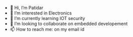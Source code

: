 - 👋 Hi, I’m Patidar
- 👀 I’m interested in Electronics
- 🌱 I’m currently learning IOT security
- 💞️ I’m looking to collaborate on embedded developement
- 📫 How to reach me: on my email id 

<!---
Patidar1307/Patidar1307 is a ✨ special ✨ repository because its `README.md` (this file) appears on your GitHub profile.
You can click the Preview link to take a look at your changes.
--->

